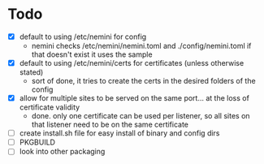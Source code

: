# Todo
- [x] default to using /etc/nemini for config
  - nemini checks /etc/nemini/nemini.toml and ./config/nemini.toml if that doesn't exist it uses the sample
- [x] default to using /etc/nemini/certs for certificates (unless otherwise stated)
  - sort of done, it tries to create the certs in the desired folders of the config
- [x] allow for multiple sites to be served on the same port... at the loss of certificate validity
  - done. only one certificate can be used per listener, so all sites on that listener need to be on the same certificate 
- [ ] create install.sh file for easy install of binary and config dirs
- [ ] PKGBUILD
- [ ] look into other packaging
